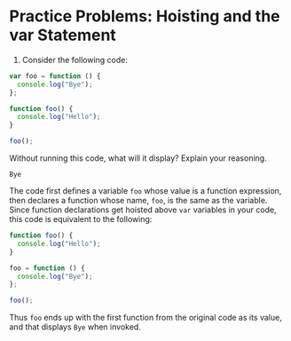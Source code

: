 # Practice Problems: Hoisting and the var Statement

1. Consider the following code:

```javascript
var foo = function () {
  console.log("Bye");
};

function foo() {
  console.log("Hello");
}

foo();
```

Without running this code, what will it display? Explain your reasoning.

```
Bye
```

The code first defines a variable `foo` whose value is a function expression, then declares a function whose name, `foo`, is the same as the variable. Since function declarations get hoisted above `var` variables in your code, this code is equivalent to the following:

```javascript
function foo() {
  console.log("Hello");
}

foo = function () {
  console.log("Bye");
};

foo();
```

Thus `foo` ends up with the first function from the original code as its value, and that displays `Bye` when invoked.
